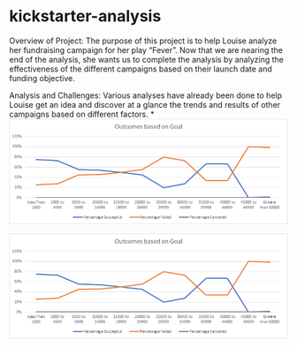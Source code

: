 # kickstarter-analysis

Overview of Project:
The purpose of this project is to help Louise analyze her fundraising campaign for her play “Fever”. Now that we are nearing the end of the analysis, she wants us to complete the analysis by analyzing the effectiveness of the different campaigns based on their launch date and funding objective.

Analysis and Challenges:
Various analyses have already been done to help Louise get an idea and discover at a glance the trends and results of other campaigns based on different factors.
*
![Theater Outcomes Based on launch date](https://github.com/muhisan/kickstarter-analysis/blob/main/Outcomes_vs_Goals.png)

![Outcomes Based on Goal](https://github.com/muhisan/kickstarter-analysis/blob/main/Outcomes_vs_Goals.png)

